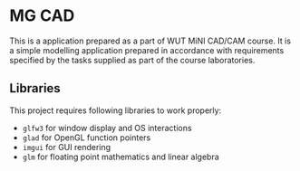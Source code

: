 # MG CAD
This is a application prepared as a part of WUT MiNI CAD/CAM course. It is a simple modelling application prepared in accordance with requirements specified by the tasks supplied as part of the course laboratories.

## Libraries
This project requires following libraries to work properly:
* `glfw3` for window display and OS interactions
* `glad` for OpenGL function pointers
* `imgui` for GUI rendering
* `glm` for floating point mathematics and linear algebra